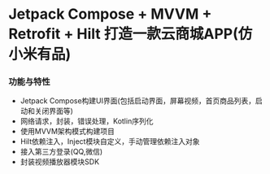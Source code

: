 # Jetpack Compose + MVVM + Retrofit + Hilt 打造一款云商城APP(仿小米有品)

### 功能与特性

- Jetpack Compose构建UI界面(包括启动界面，屏幕视频，首页商品列表，启动和关闭界面等)
- 网络请求，封装，错误处理，Kotlin序列化
- 使用MVVM架构模式构建项目
- Hilt依赖注入，Inject模块自定义，手动管理依赖注入对象
- 接入第三方登录(QQ,微信)
- 封装视频播放器模块SDK
